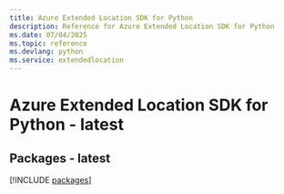 ```yaml
---
title: Azure Extended Location SDK for Python
description: Reference for Azure Extended Location SDK for Python
ms.date: 07/04/2025
ms.topic: reference
ms.devlang: python
ms.service: extendedlocation
---
```

# Azure Extended Location SDK for Python - latest
## Packages - latest
[!INCLUDE [packages](extended-location-index.md)]